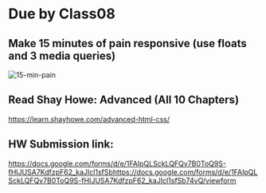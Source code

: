 # Due by Class08

## Make 15 minutes of pain responsive (use floats and 3 media queries)

![15-min-pain](https://user-images.githubusercontent.com/42125735/230148507-afb5e782-c151-46bf-9556-ea953fa90981.png)

## Read Shay Howe: Advanced (All 10 Chapters)

https://learn.shayhowe.com/advanced-html-css/

## HW Submission link: 
[https://docs.google.com/forms/d/e/1FAIpQLSckLQFQv7B0ToQ9S-fHIJUSA7KdfzpF62_kaJIcl1sfSbhttps://docs.google.com/forms/d/e/1FAIpQLSckLQFQv7B0ToQ9S-fHIJUSA7KdfzpF62_kaJIcl1sfSb74vQ/viewform
](https://docs.google.com/forms/d/e/1FAIpQLSckLQFQv7B0ToQ9S-fHIJUSA7KdfzpF62_kaJIcl1sfSb74vQ/viewform)
